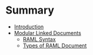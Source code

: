 # Summary

* [Introduction](README.md)
* [Modular Linked Documents](documents/intro.md)
  * [RAML Syntax](documents/syntax.md)
  * [Types of RAML Document](documents/types.md)
